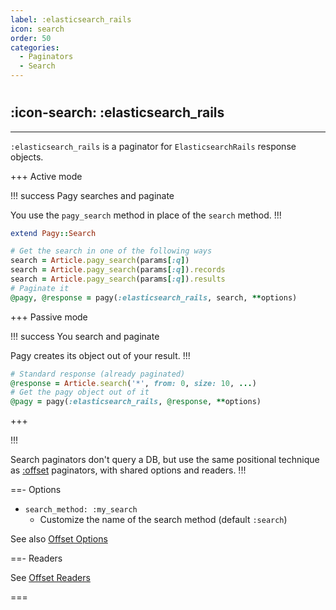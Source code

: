 ```yaml
---
label: :elasticsearch_rails
icon: search
order: 50
categories:
  - Paginators
  - Search
---
```


#

## :icon-search: :elasticsearch_rails

---

`:elasticsearch_rails` is a paginator for `ElasticsearchRails` response objects. 

+++ Active mode

!!! success Pagy searches and paginate

You use the `pagy_search` method in place of the `search` method.
!!!

```ruby Model
extend Pagy::Search
```

```ruby Controller
# Get the search in one of the following ways
search = Article.pagy_search(params[:q])
search = Article.pagy_search(params[:q]).records
search = Article.pagy_search(params[:q]).results
# Paginate it
@pagy, @response = pagy(:elasticsearch_rails, search, **options)
```

+++ Passive mode

!!! success You search and paginate

Pagy creates its object out of your result.
!!!

```ruby Controller
# Standard response (already paginated)
@response = Article.search('*', from: 0, size: 10, ...)
# Get the pagy object out of it
@pagy = pagy(:elasticsearch_rails, @response, **options)
```

+++

!!!

Search paginators don't query a DB, but use the same positional technique as [:offset](offset.md) paginators, with shared options and readers.
!!!

==- Options

- `search_method: :my_search`
  - Customize the name of the search method (default `:search`)

See also [Offset Options](offset#options)

==- Readers

See [Offset Readers](offset#readers)


===
